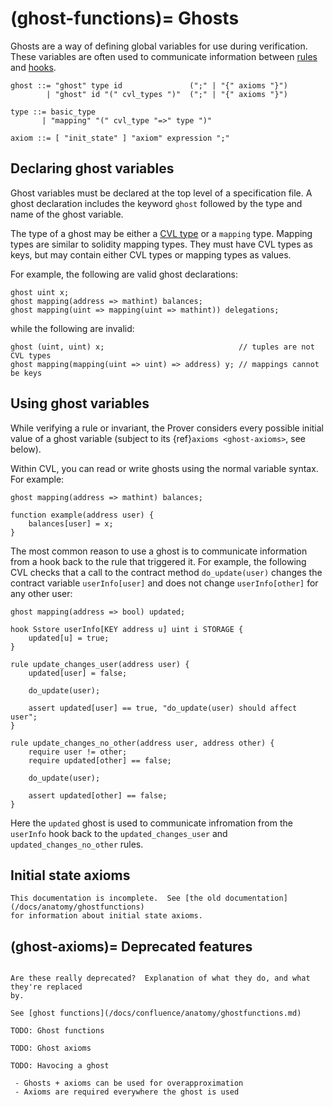 (ghost-functions)=
Ghosts
======

Ghosts are a way of defining global variables for use during verification.
These variables are often used to communicate information between
[rules](rules.md) and [hooks](hooks.md).

```
ghost ::= "ghost" type id               (";" | "{" axioms "}")
        | "ghost" id "(" cvl_types ")"  (";" | "{" axioms "}")

type ::= basic_type
       | "mapping" "(" cvl_type "=>" type ")"

axiom ::= [ "init_state" ] "axiom" expression ";"
```

Declaring ghost variables
-------------------------

Ghost variables must be declared at the top level of a specification file.
A ghost declaration includes the keyword `ghost` followed by the type and name
of the ghost variable.

The type of a ghost may be either a [CVL type](types.md) or a `mapping` type.
Mapping types are similar to solidity mapping types.  They must have CVL types
as keys, but may contain either CVL types or mapping types as values.

For example, the following are valid ghost declarations:

```cvl
ghost uint x;
ghost mapping(address => mathint) balances;
ghost mapping(uint => mapping(uint => mathint)) delegations;
```

while the following are invalid:

```cvl
ghost (uint, uint) x;                              // tuples are not CVL types
ghost mapping(mapping(uint => uint) => address) y; // mappings cannot be keys
```


Using ghost variables
---------------------

While verifying a rule or invariant, the Prover considers every possible
initial value of a ghost variable (subject to its {ref}`axioms <ghost-axioms>`,
see below).

Within CVL, you can read or write ghosts using the normal variable syntax.  For
example:

```cvl
ghost mapping(address => mathint) balances;

function example(address user) {
    balances[user] = x;
}
```

The most common reason to use a ghost is to communicate information from a hook
back to the rule that triggered it.  For example, the following CVL checks
that a call to the contract method `do_update(user)` changes the contract
variable `userInfo[user]` and does not change `userInfo[other]` for any other
user:

```cvl
ghost mapping(address => bool) updated;

hook Sstore userInfo[KEY address u] uint i STORAGE {
    updated[u] = true;
}

rule update_changes_user(address user) {
    updated[user] = false;

    do_update(user);

    assert updated[user] == true, "do_update(user) should affect user";
}

rule update_changes_no_other(address user, address other) {
    require user != other;
    require updated[other] == false;

    do_update(user);

    assert updated[other] == false;
}
```

Here the `updated` ghost is used to communicate infromation from the `userInfo`
hook back to the `updated_changes_user` and `updated_changes_no_other` rules.

Initial state axioms
--------------------

```{todo}
This documentation is incomplete.  See [the old documentation](/docs/anatomy/ghostfunctions)
for information about initial state axioms.
```

(ghost-axioms)=
Deprecated features
-------------------

```{todo}

Are these really deprecated?  Explanation of what they do, and what they're replaced
by.

See [ghost functions](/docs/confluence/anatomy/ghostfunctions.md)

TODO: Ghost functions

TODO: Ghost axioms

TODO: Havocing a ghost

 - Ghosts + axioms can be used for overapproximation
 - Axioms are required everywhere the ghost is used

```
